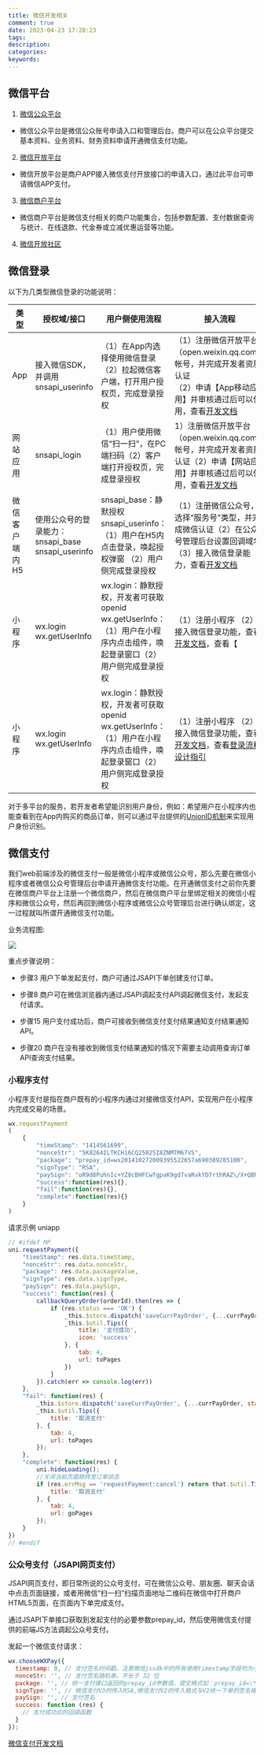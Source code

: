 ```yaml
---
title: 微信开发相关
comment: true
date: 2023-04-23 17:28:23
tags:
description:
categories:
keywords:
---
```


## 微信平台

1. [微信公众平台](https://mp.weixin.qq.com/)

- 微信公众平台是微信公众账号申请入口和管理后台。商户可以在公众平台提交基本资料、业务资料、财务资料申请开通微信支付功能。

2. [微信开放平台](https://open.weixin.qq.com/)

- 微信开放平台是商户APP接入微信支付开放接口的申请入口，通过此平台可申请微信APP支付。

3. [微信商户平台](https://pay.weixin.qq.com/index.php/public)

- 微信商户平台是微信支付相关的商户功能集合，包括参数配置、支付数据查询与统计、在线退款、代金券或立减优惠运营等功能。

4. [微信开放社区](https://developers.weixin.qq.com/community/homepage)

## 微信登录

以下为几类型微信登录的功能说明：

类型|	授权域/接口|	用户侧使用流程|	接入流程
---|---|---|---
App |接入微信SDK，并调用snsapi_userinfo|（1）在App内选择使用微信登录<br>（2）拉起微信客户端，打开用户授权页，完成登录授权|（1）注册微信开放平台（open.weixin.qq.com）帐号，并完成开发者资质认证 <br>（2）申请【App移动应用】并审核通过后可以使用，查看[开发文档](https://open.weixin.qq.com/cgi-bin/showdocument?action=dir_list&t=resource/res_list&verify=1&id=open1419317851&token=&lang=zh_CN)
网站应用|snsapi_login|（1）用户使用微信“扫一扫”，在PC端扫码（2）客户端打开授权页，完成登录授权|1）注册微信开放平台（open.weixin.qq.com）帐号，并完成开发者资质认证（2）申请【网站应用】并审核通过后可以使用，查看[开发文档](https://open.weixin.qq.com/cgi-bin/showdocument?action=dir_list&t=resource/res_list&verify=1&id=open1419316505&token=&lang=zh_CN)
微信客户端内H5|使用公众号的登录能力： snsapi_base snsapi_userinfo|snsapi_base：静默授权 snsapi_userinfo： （1）用户在H5内点击登录，唤起授权弹窗 （2）用户侧完成登录授权|（1）注册微信公众号，选择“服务号”类型，并完成微信认证（2）在公众号管理后台设置回调域名（3）接入微信登录能力，查看[开发文档](https://developers.weixin.qq.com/doc/offiaccount/OA_Web_Apps/Wechat_webpage_authorization.html)
小程序|wx.login wx.getUserInfo|wx.login：静默授权，开发者可获取openid wx.getUserInfo： （1）用户在小程序内点击组件，唤起登录窗口（2）用户侧完成登录授权 | （1）注册小程序 （2）接入微信登录功能，查看[开发文档](https://developers.weixin.qq.com/miniprogram/dev/framework/open-ability/login.html)，查看【
小程序|wx.login wx.getUserInfo|wx.login：静默授权，开发者可获取openid wx.getUserInfo： （1）用户在小程序内点击组件，唤起登录窗口（2）用户侧完成登录授权 | （1）注册小程序 （2）接入微信登录功能，查看[开发文档](https://developers.weixin.qq.com/miniprogram/dev/framework/open-ability/login.html)，查看[登录流程设计指引]()

对于多平台的服务，若开发者希望能识别用户身份，例如：希望用户在小程序内也能查看到在App内购买的商品订单，则可以通过平台提供的[UnionID机制](https://developers.weixin.qq.com/miniprogram/dev/framework/open-ability/union-id.html)来实现用户身份识别。

## 微信支付

我们web前端涉及的微信支付一般是微信小程序或微信公众号，那么先要在微信小程序或者微信公众号管理后台申请开通微信支付功能。在开通微信支付之前你先要在微信商户平台上注册一个微信商户，然后在微信商户平台里绑定相关的微信小程序和微信公众号，然后再回到微信小程序或微信公众号管理后台进行确认绑定，这一过程就叫所谓开通微信支付功能。

业务流程图:

![](https://p1-juejin.byteimg.com/tos-cn-i-k3u1fbpfcp/6b960cf149084be38d5ddb37d3fd9e60~tplv-k3u1fbpfcp-zoom-in-crop-mark:4536:0:0:0.awebp?)

重点步骤说明：

- 步骤3 用户下单发起支付，商户可通过JSAPI下单创建支付订单。

- 步骤8 商户可在微信浏览器内通过JSAPI调起支付API调起微信支付，发起支付请求。

- 步骤15 用户支付成功后，商户可接收到微信支付支付结果通知支付结果通知API。

- 步骤20 商户在没有接收到微信支付结果通知的情况下需要主动调用查询订单API查询支付结果。

### 小程序支付

小程序支付是指在商户既有的小程序内通过对接微信支付API，实现用户在小程序内完成交易的场景。

```js
wx.requestPayment
(
	{
		"timeStamp": "1414561699",
		"nonceStr": "5K8264ILTKCH16CQ2502SI8ZNMTM67VS",
		"package": "prepay_id=wx201410272009395522657a690389285100",
		"signType": "RSA",
		"paySign": "oR9d8PuhnIc+YZ8cBHFCwfgpaK9gd7vaRvkYD7rthRAZ\/X+QBhcCYL21N7cHCTUxbQ+EAt6Uy+lwSN22f5YZvI45MLko8Pfso0jm46v5hqcVwrk6uddkGuT+Cdvu4WBqDzaDjnNa5UK3GfE1Wfl2gHxIIY5lLdUgWFts17D4WuolLLkiFZV+JSHMvH7eaLdT9N5GBovBwu5yYKUR7skR8Fu+LozcSqQixnlEZUfyE55feLOQTUYzLmR9pNtPbPsu6WVhbNHMS3Ss2+AehHvz+n64GDmXxbX++IOBvm2olHu3PsOUGRwhudhVf7UcGcunXt8cqNjKNqZLhLw4jq\/xDg==",
		"success":function(res){},
		"fail":function(res){},
		"complete":function(res){}
	}
)
```

请求示例 uniapp

```js
// #ifdef MP
uni.requestPayment({
    "timeStamp": res.data.timeStamp,
    "nonceStr": res.data.nonceStr,
    "package": res.data.packageValue,
    "signType": res.data.signType,
    "paySign": res.data.paySign,
    "success": function(res) {
        callbackQueryOrder(orderId).then(res => {
            if (res.status === 'OK') {
                _this.$store.dispatch('saveCurrPayOrder', {...currPayOrder, status: 'success'})
                _this.$util.Tips({
                    title: '支付成功',
                    icon: 'success'
                }, {
                    tab: 4,
                    url: toPages
                })
            }
        }).catch(err => console.log(err))
    },
    "fail": function(res) {
        _this.$store.dispatch('saveCurrPayOrder', {...currPayOrder, status: 'fail'})
        _this.$util.Tips({
            title: '取消支付'
        }, {
            tab: 4,
            url: toPages
        });
    },
    "complete": function(res) {
        uni.hideLoading();
        //关闭当前页面跳转至订单状态
        if (res.errMsg == 'requestPayment:cancel') return that.$util.Tips({
            title: '取消支付'
        }, {
            tab: 4,
            url: goPages
        });
    }
})
// #endif
```

### 公众号支付（JSAPI网页支付）

JSAPI网页支付，即日常所说的公众号支付，可在微信公众号、朋友圈、聊天会话中点击页面链接，或者用微信“扫一扫”扫描页面地址二维码在微信中打开商户HTML5页面，在页面内下单完成支付。

通过JSAPI下单接口获取到发起支付的必要参数prepay_id，然后使用微信支付提供的前端JS方法调起公众号支付。

发起一个微信支付请求：

```js
wx.chooseWXPay({
  timestamp: 0, // 支付签名时间戳，注意微信jssdk中的所有使用timestamp字段均为小写。但最新版的支付后台生成签名使用的timeStamp字段名需大写其中的S字符
  nonceStr: '', // 支付签名随机串，不长于 32 位
  package: '', // 统一支付接口返回的prepay_id参数值，提交格式如：prepay_id=\*\*\*）
  signType: '', // 微信支付V3的传入RSA,微信支付V2的传入格式与V2统一下单的签名格式保持一致
  paySign: '', // 支付签名
  success: function (res) {
    // 支付成功后的回调函数
  }
});
```

[微信支付开发文档](https://pay.weixin.qq.com/wiki/doc/apiv3/index.shtml)















